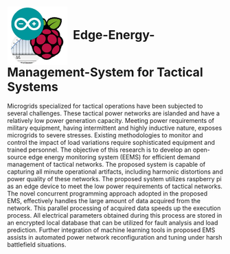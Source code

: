 # <img src="https://github.com/SyedWaliAbbas/Edge-Energy-Management-System/blob/main/EEMS%20logo.JPG" width="140" valign="middle" alt="Scapy" />&nbsp; Edge-Energy-Management-System for Tactical Systems
Microgrids  specialized for tactical operations have been subjected to several challenges. These tactical power networks are islanded and have a relatively low power generation capacity. Meeting power requirements of military equipment, having intermittent and highly inductive nature, exposes microgrids to severe stresses. Existing methodologies to monitor and control the impact of load variations require sophisticated equipment and trained personnel. The objective of this research is to develop an open-source edge energy monitoring system (EEMS) for efficient demand management of tactical networks. The proposed system is capable of capturing all minute operational artifacts, including harmonic distortions and power quality of these networks. The proposed system utilizes raspberry pi as an edge device to meet the low power requirements of tactical networks. The novel concurrent programming approach adopted in the proposed EMS, effectively handles the large amount of data acquired from the network. This parallel processing of acquired data speeds up the execution process. All electrical parameters obtained during this process are stored in an encrypted local database that can be utilized for fault analysis and load prediction. Further integration of machine learning tools in proposed EMS assists in automated power network reconfiguration and tuning under harsh battlefield situations.
